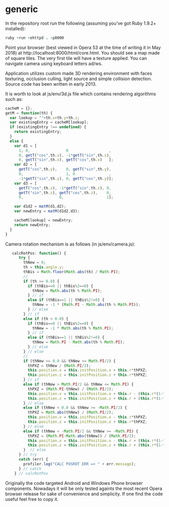 # generic

In the repository root run the following (assuming you've got Ruby 1.9.2+ installed):

```ruby
ruby -run -ehttpd . -p8000
```

Point your browser (best viewed in Opera 53 at the time of writing it in May 2018) at http://localhost:8000/html/core.html. You should see a map made of square tiles. The very first tile will have a texture applied. You can navigate camera using keyboard letters ad/ws.

Application utilizes custom made 3D rendering environment with faces texturing, occlusion culling, light source and simple collision detection. Source code has been written in early 2013. 

It is worth to look at js/env/3d.js file which contains rendering algorithms such as:

```javascript
cacheM = {};
getM = function(th) {
  var lookup = ""+th.x+th.y+th.z;
  var existingEntry = cacheM[lookup];
  if (existingEntry !== undefined) {
    return existingEntry;
  }
  else {
    var d1 = [
      1, 0,                0                  ,
      0, getT("cos",th.x), -1*getT("sin",th.x),
      0, getT("sin",th.x), getT("cos",th.x)   ];
    var d2 = [
      getT("cos",th.y),    0, getT("sin",th.y),
      0,                   1, 0               ,
      -1*getT("sin",th.y), 0, getT("cos",th.y)];
    var d3 = [
      getT("cos",th.z), -1*getT("sin",th.z), 0,
      getT("sin",th.z), getT("cos",th.z),    0,
      0,                0,                   1];

    var d1d2 = matM(d1,d2);  
    var newEntry = matM(d1d2,d3);

    cacheM[lookup] = newEntry;
    return newEntry;
  } 
}
```

Camera rotation mechanism is as follows (in js/env/camera.js):

```javascript
   calcRotPos: function() {
      try {
        thNew = 0;
        th = this.angle.y;
        thBis = Math.floor(Math.abs(th) / Math.PI);
        //
        if (th >= 0.0) {
          if (thBis==0 || thBis%2==0) {
            thNew = Math.abs(th % Math.PI);
          } // if
          else if (thBis==1 || thBis%2!=0) {
            thNew = -1 * (Math.PI - Math.abs(th % Math.PI));
          } // else
        } // if
        else if (th < 0.0) {
          if (thBis==0 || thBis%2==0) {
            thNew = -1 * Math.abs(th % Math.PI);
          } // if
          else if (thBis==1 || thBis%2!=0) {
            thNew = Math.PI - Math.abs(th % Math.PI);
          } // else
        } // else
        //
        if (thNew >= 0.0 && thNew <= Math.PI/2) {
          thPXZ = thNew / (Math.PI/2);
          this.position.x = this.initPosition.x + this.r*thPXZ;
          this.position.z = this.initPosition.z + this.r*thPXZ;
        } // if
        else if (thNew > Math.PI/2 && thNew <= Math.PI) {
          thPXZ = (Math.PI-thNew) / (Math.PI/2);
          this.position.x = this.initPosition.x + this.r - (this.r*(1-thPXZ));
          this.position.z = this.initPosition.z + this.r + (this.r*(1-thPXZ));
        } // else
        else if (thNew < 0.0 && thNew >= -Math.PI/2) {
          thPXZ = Math.abs(thNew) / (Math.PI/2);
          this.position.x = this.initPosition.x - this.r*thPXZ;
          this.position.z = this.initPosition.z + this.r*thPXZ;
        } // else
        else if (thNew < -Math.PI/2 && thNew >= -Math.PI) {
          thPXZ = (Math.PI-Math.abs(thNew)) / (Math.PI/2);
          this.position.x = this.initPosition.x - this.r + (this.r*(1-thPXZ));
          this.position.z = this.initPosition.z + this.r + (this.r*(1-thPXZ));
        }  // else
      } // try
      catch (err) {
        profiler.log("CALC POSROT ERR => " + err.message);
      } // catch
    } // calcRotPos
```

Originally the code targeted Android and Windows Phone browser components. Nowadays it will be only tested againts the most recent Opera browser release for sake of convenience and simplicity. If one find the code useful feel free to copy it.
